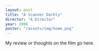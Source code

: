 ```yaml
---
layout: post
title: "A Scanner Darkly"
director: "A Director"
year: 2006
poster: "/assets/img/home.png"
---
```


My review or thoughts on the film go here.
